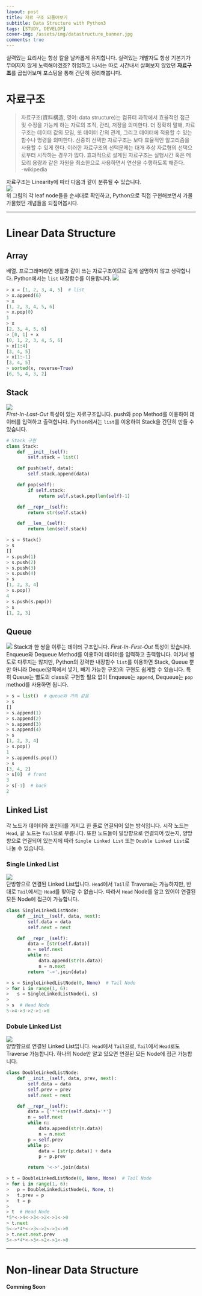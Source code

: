 ```yaml
---
layout: post
title: 자료 구조 되돌아보기
subtitle: Data Structure with Python3
tags: [STUDY, DEVELOP]
cover-img: /assets/img/datastructure_banner.jpg
comments: true
---
```


실력있는 요리사는 항상 칼을 날카롭게 유지합니다. 실력있는 개발자도 항상 기본기가 무뎌지지 않게 노력해야겠죠? 취업하고 나서는 따로 시간내서 살펴보지 않았던 **자료구조**를 곱씹어보며 포스팅을 통해 간단히 정리해봅니다.

# 자료구조  
> 자료구조(資料構造, 영어: data structure)는 컴퓨터 과학에서 효율적인 접근 및 수정을 가능케 하는 자료의 조직, 관리, 저장을 의미한다. 더 정확히 말해, 자료 구조는 데이터 값의 모임, 또 데이터 간의 관계, 그리고 데이터에 적용할 수 있는 함수나 명령을 의미한다. 신중히 선택한 자료구조는 보다 효율적인 알고리즘을 사용할 수 있게 한다. 이러한 자료구조의 선택문제는 대개 추상 자료형의 선택으로부터 시작하는 경우가 많다. 효과적으로 설계된 자료구조는 실행시간 혹은 메모리 용량과 같은 자원을 최소한으로 사용하면서 연산을 수행하도록 해준다.  
> -wikipedia

자료구조는 Linearity에 따라 다음과 같이 분류될 수 있습니다.  
![](https://www.dropbox.com/s/r6iykcm5uyc17k1/dataStructure.png?raw=1)  
위 그림의 각 leaf node들을 순서대로 확인하고, Python으로 직접 구현해보면서 가물가물했던 개념들을 되짚어봅시다.

---

# Linear Data Structure   
## Array  
배열. 프로그래머라면 생활과 같이 쓰는 자료구조이므로 길게 설명하지 않고 생략합니다.  Python에서는 `list` 내장함수를 이용합니다.
![](https://www.dropbox.com/s/ahkyt3orqvvges9/array.jpg?raw=1)  

```python
> x = [1, 2, 3, 4, 5]  # list
> x.append(6)
> x
[1, 2, 3, 4, 5, 6]
> x.pop(0)
1
> x
[2, 3, 4, 5, 6]
> [0, 1] + x
[0, 1, 2, 3, 4, 5, 6]
> x[1:4]
[3, 4, 5]
> x[1:-1]
[3, 4, 5]
> sorted(x, reverse=True)
[6, 5, 4, 3, 2]
```



## Stack  
![](https://www.dropbox.com/s/196z8tpwsomjxz1/stack.png?raw=1)  
_First-In-Last-Out_ 특성이 있는 자료구조입니다. push와 pop Method를 이용하여 데이터를 입력하고 출력합니다.  Python에서는 `list`를 이용하여 Stack을 간단히 만들 수 있습니다. 

```Python
# Stack 구현 
class Stack:
    def __init__(self):
        self.stack = list()

    def push(self, data):
        self.stack.append(data)

    def pop(self):
        if self.stack:
            return self.stack.pop(len(self)-1)

    def __repr__(self):
        return str(self.stack)

    def __len__(self):
        return len(self.stack)
```
```python
> s = Stack()
> s
[]
> s.push(1)
> s.push(2)
> s.push(3)
> s.push(4)
> s
[1, 2, 3, 4]
> s.pop()
4
> s.push(s.pop())
> s
[1, 2, 3]
```



## Queue

![](https://www.dropbox.com/s/ztar5b1ctv4r7oj/queue.png?raw=1)
Stack과 한 쌍을 이루는 데이터 구조입니다. _First-In-First-Out_ 특성이 있습니다. Enqueue와 Dequeue Method를 이용하여 데이터를 입력하고 출력합니다. 여기서 별도로 다루지는 않지만, Python의 강력한 내장함수 `list`를 이용하면 Stack, Queue 뿐만 아니라 Deque(양쪽에서 넣기, 빼기 가능한 구조)의 구현도 쉽게할 수 있습니다. 특히 Queue는 별도의 class로 구현할 필요 없이 Enqueue는 `append`, Dequeue는 `pop` method를 사용하면 됩니다.

```python
> s = list()  # queue와 거의 같음
> s
[]
> s.append(1)
> s.append(2)
> s.append(3)
> s.append(4)
> s
[1, 2, 3, 4]
> s.pop()
1
> s.append(s.pop())
> s
[3, 4, 2]
> s[0]  # front
3
> s[-1]  # back
2
```

## Linked List

각 노드가 데이터와 포인터를 가지고 한 줄로 연결되어 있는 방식입니다. 시작 노드는 `Head`, 끝 노드는 `Tail`으로 부릅니다. 또한 노드들이 일방향으로 연결되어 있는지, 양방향으로 연결되어 있는지에 따라 `Single Linked List` 또는 `Double Linked List`로 나눌 수 있습니다.

### Single Linked List
![](https://www.dropbox.com/s/6oeedhpc45vycog/singly-linked-list.png?raw=1)  
단방향으로 연결된 Linked List입니다. `Head`에서 `Tail`로 Traverse는 가능하지만, 반대로 `Tail`에서는 `Head`를 찾아갈 수 없습니다. 따라서 `Head` Node를 알고 있어야 연결된 모든 Node에 접근이 가능합니다.

```Python
class SingleLinkedListNode:
    def __init__(self, data, next):
        self.data = data
        self.next = next

    def __repr__(self):
        data = [str(self.data)]
        n = self.next
        while n:
            data.append(str(n.data))
            n = n.next
        return '->'.join(data)
```  
```python
> s = SingleLinkedListNode(0, None)  # Tail Node
> for i in range(1, 6):
>   s = SingleLinkedListNode(i, s)
>
> s  # Head Node
5->4->3->2->1->0
```  

### Dobule Linked List
![](https://www.dropbox.com/s/dumumzrz5cd3zhy/doubly-linked-list.png?raw=1)  
양방향으로 연결된 Linked List입니다. `Head`에서 `Tail`으로, `Tail`에서 `Head`로도 Traverse 가능합니다. 하나의 Node만 알고 있으면 연결된 모든 Node에 접근 가능합니다.

```Python
class DoubleLinkedListNode:
    def __init__(self, data, prev, next):
        self.data = data
        self.prev = prev
        self.next = next

    def __repr__(self):
        data = ['*'+str(self.data)+'*']
        n = self.next
        while n:
            data.append(str(n.data))
            n = n.next
        p = self.prev
        while p:
            data = [str(p.data)] + data
            p = p.prev

        return '<->'.join(data)
```  
```python
> t = DoubleLinkedListNode(0, None, None)  # Tail Node
> for i in range(1, 6):
>   p = DoubleLinkedListNode(i, None, t)
>   t.prev = p
>   t = p
>
> t  # Head Node
*5*<->4<->3<->2<->1<->0
> t.next
5<->*4*<->3<->2<->1<->0
> t.next.next.prev
5<->*4*<->3<->2<->1<->0
```  

---

# Non-linear Data Structure  
__Comming Soon__
